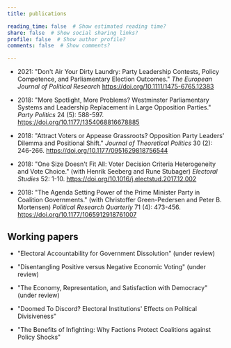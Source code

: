```yaml
---
title: publications

reading_time: false  # Show estimated reading time?
share: false  # Show social sharing links?
profile: false  # Show author profile?
comments: false  # Show comments?

---
```


- 2021: "Don't Air Your Dirty Laundry: Party Leadership Contests, Policy Competence, and Parliamentary
Election Outcomes." *The European Journal of Political Research* https://doi.org/10.1111/1475-6765.12383

- 2018: "More Spotlight, More Problems? Westminster Parliamentary Systems and Leadership Replacement
in Large Opposition Parties." *Party Politics* 24 (5): 588-597. https://doi.org/10.1177/1354068816678885

- 2018: "Attract Voters or Appease Grassroots? Opposition Party Leaders' Dilemma and Positional
Shift." *Journal of Theoretical Politics* 30 (2): 246-266. https://doi.org/10.1177/0951629818756544

- 2018: "One Size Doesn't Fit All: Voter Decision Criteria Heterogeneity and Vote Choice." (with
Henrik Seeberg and Rune Stubager) *Electoral Studies* 52: 1-10. https://doi.org/10.1016/j.electstud.2017.12.002

- 2018: "The Agenda Setting Power of the Prime Minister Party in Coalition Governments." (with
Christoffer Green-Pedersen and Peter B. Mortensen) *Political Research Quarterly* 71 (4): 473-456. https://doi.org/10.1177/1065912918761007


## Working papers

- "Electoral Accountability for Government Dissolution" (under review)

- "Disentangling Positive versus Negative Economic Voting" (under review)

- "The Economy, Representation, and Satisfaction with Democracy" (under review)

- "Doomed To Discord? Electoral Institutions' Effects on Political Divisiveness"

- "The Benefits of Infighting: Why Factions Protect Coalitions against Policy Shocks"
